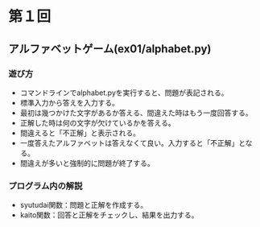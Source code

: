 # 第１回
## アルファベットゲーム(ex01/alphabet.py)
### 遊び方
* コマンドラインでalphabet.pyを実行すると、問題が表記される。
* 標準入力から答えを入力する。
* 最初は幾つかけた文字があるか答える、間違えた時はもう一度回答する。
* 正解した時は何の文字が欠けているかを答える。
* 間違えると「不正解」と表示される。
* 一度答えたアルファベットは答えなくて良い。入力すると「不正解」となる。
* 間違えが多いと強制的に問題が終了する。
### プログラム内の解説
* syutudai関数：問題と正解を作成する。
* kaito関数：回答と正解をチェックし、結果を出力する。
